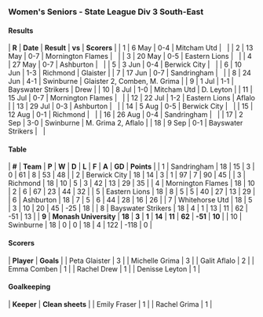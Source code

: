### Women's Seniors - State League Div 3 South-East

#### Results

| **R** | **Date** | **Result** | **vs** | **Scorers** |
| 1 | 6 May | 0-4 | Mitcham Utd |   |
| 2 | 13 May | 0-7 | Mornington Flames |   |
| 3 | 20 May | 0-5 | Eastern Lions |   |
| 4 | 27 May | 0-7 | Ashburton |   |
| 5 | 3 Jun | 0-4 | Berwick City |   |
| 6 | 10 Jun | 1-3 | Richmond | Glaister |
| 7 | 17 Jun | 0-7 | Sandringham |   |
| 8 | 24 Jun | 4-1 | Swinburne | Glaister 2, Comben, M. Grima |
| 9 | 1 Jul | 1-1 | Bayswater Strikers | Drew |
| 10 | 8 Jul | 1-0 | Mitcham Utd | D. Leyton |
| 11 | 15 Jul | 0-7 | Mornington Flames |   |
| 12 | 22 Jul | 1-2 | Eastern Lions | Aflalo |
| 13 | 29 Jul | 0-3 | Ashburton |   |
| 14 | 5 Aug | 0-5 | Berwick City |   |
| 15 | 12 Aug | 0-1 | Richmond |   |
| 16 | 26 Aug | 0-4 | Sandringham |   |
| 17 | 2 Sep | 3-0 | Swinburne | M. Grima 2, Aflalo |
| 18 | 9 Sep | 0-1 | Bayswater Strikers |   |

#### Table

| **#** | **Team** | **P** | **W** | **D** | **L** | **F** | **A** | **GD** | **Points** |
| 1 | Sandringham | 18 | 15 | 3 | 0 | 61 | 8 | 53 | 48 |
| 2 | Berwick City | 18 | 14 | 3 | 1 | 97 | 7 | 90 | 45 |
| 3 | Richmond | 18 | 10 | 5 | 3 | 42 | 13 | 29 | 35 |
| 4 | Mornington Flames | 18 | 10 | 2 | 6 | 67 | 23 | 44 | 32 |
| 5 | Eastern Lions | 18 | 8 | 5 | 5 | 40 | 27 | 13 | 29 |
| 6 | Ashburton | 18 | 7 | 5 | 6 | 44 | 28 | 16 | 26 |
| 7 | Whitehorse Utd | 18 | 5 | 3 | 10 | 20 | 45 | -25 | 18 |
| 8 | Bayswater Strikers | 18 | 4 | 1 | 13 | 11 | 62 | -51 | 13 |
| **9** | **Monash University** | **18** | **3** | **1** | **14** | **11** | **62** | **-51** | **10** |
| 10 | Swinburne | 18 | 0 | 0 | 18 | 4 | 122 | -118 | 0 |

#### Scorers

| **Player** | **Goals** |
| Peta Glaister | 3 |
| Michelle Grima | 3 |
| Galit Aflalo | 2 |
| Emma Comben | 1 |
| Rachel Drew | 1 |
| Denisse Leyton | 1 |

#### Goalkeeping

| **Keeper** | **Clean sheets** |
| Emily Fraser | 1 |
| Rachel Grima | 1 |
